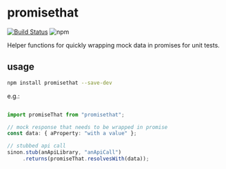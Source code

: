 # promisethat

[![Build Status](https://travis-ci.org/valantonini/promisethat.svg?branch=master)](https://travis-ci.org/valantonini/promisethat)
![npm](https://img.shields.io/npm/v/promisethat)

Helper functions for quickly wrapping mock data in promises for unit tests.

## usage
```bash
npm install promisethat --save-dev
```

e.g.:

```typescript

import promiseThat from "promisethat";

// mock response that needs to be wrapped in promise
const data: { aProperty: "with a value" };

// stubbed api call
sinon.stub(anApiLibrary, "anApiCall")
     .returns(promiseThat.resolvesWith(data));

```